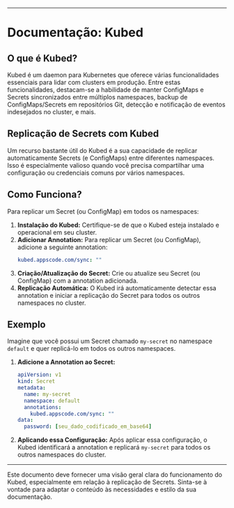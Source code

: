 
---

# Documentação: Kubed

## O que é Kubed?

Kubed é um daemon para Kubernetes que oferece várias funcionalidades essenciais para lidar com clusters em produção. Entre estas funcionalidades, destacam-se a habilidade de manter ConfigMaps e Secrets sincronizados entre múltiplos namespaces, backup de ConfigMaps/Secrets em repositórios Git, detecção e notificação de eventos indesejados no cluster, e mais.

## Replicação de Secrets com Kubed

Um recurso bastante útil do Kubed é a sua capacidade de replicar automaticamente Secrets (e ConfigMaps) entre diferentes namespaces. Isso é especialmente valioso quando você precisa compartilhar uma configuração ou credenciais comuns por vários namespaces.

## Como Funciona?

Para replicar um Secret (ou ConfigMap) em todos os namespaces:

1. **Instalação do Kubed:** Certifique-se de que o Kubed esteja instalado e operacional em seu cluster.
2. **Adicionar Annotation:** Para replicar um Secret (ou ConfigMap), adicione a seguinte annotation:
   ```yaml
   kubed.appscode.com/sync: ""
   ```
3. **Criação/Atualização do Secret:** Crie ou atualize seu Secret (ou ConfigMap) com a annotation adicionada.
4. **Replicação Automática:** O Kubed irá automaticamente detectar essa annotation e iniciar a replicação do Secret para todos os outros namespaces no cluster.

## Exemplo

Imagine que você possui um Secret chamado `my-secret` no namespace `default` e quer replicá-lo em todos os outros namespaces.

1. **Adicione a Annotation ao Secret:**
   ```yaml
   apiVersion: v1
   kind: Secret
   metadata:
     name: my-secret
     namespace: default
     annotations:
       kubed.appscode.com/sync: ""
   data:
     password: [seu_dado_codificado_em_base64]
   ```

2. **Aplicando essa Configuração:** Após aplicar essa configuração, o Kubed identificará a annotation e replicará `my-secret` para todos os outros namespaces do cluster.

---

Este documento deve fornecer uma visão geral clara do funcionamento do Kubed, especialmente em relação à replicação de Secrets. Sinta-se à vontade para adaptar o conteúdo às necessidades e estilo da sua documentação.